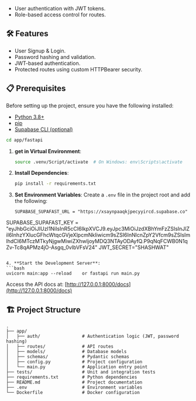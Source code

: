 
- User authentication with JWT tokens.
- Role-based access control for routes.


## 🛠️ Features
- User Signup & Login.
- Password hashing and validation.
- JWT-based authentication.
- Protected routes using custom HTTPBearer security.


## 📋 Prerequisites

Before setting up the project, ensure you have the following installed:

- [Python 3.8+](https://www.python.org/downloads/)
- [pip](https://pip.pypa.io/en/stable/)
- [Supabase CLI (optional)](https://supabase.com/docs/reference/cli/installation)


```bash
cd app/fastapi
```

1. **get in Virtual Environment**:
   ```bash
   source .venv/Script/activate  # On Windows: env\Scripts\activate
   ```

2. **Install Dependencies**:
   ```bash
   pip install -r requirements.txt
   ```

3. **Set Environment Variables**:
   Create a `.env` file in the project root and add the following:
   ```env
   SUPABASE_SUPAFAST_URL = "https://xsaynpaaqkjpecyyircd.supabase.co"
  SUPABASE_SUPAFAST_KEY = "eyJhbGciOiJIUzI1NiIsInR5cCI6IkpXVCJ9.eyJpc3MiOiJzdXBhYmFzZSIsInJlZiI6InhzYXlucGFhcWtqcGVjeXlpcmNkIiwicm9sZSI6InNlcnZpY2Vfcm9sZSIsImlhdCI6MTczMTkyNjgwMiwiZXhwIjoyMDQ3NTAyODAyfQ.P9qNqFCWB0N1qZv-Tc8qAPMz4jO-Asgq_0vIbVFsV24"
  JWT_SECRET="SHASHWAT"
   ```

4. **Start the Development Server**:
   ```bash
   uvicorn main:app --reload    or fastapi run main.py
   ```

   Access the API docs at: [http://127.0.0.1:8000/docs](http://127.0.0.1:8000/docs)


## 🏗️ Project Structure

```plaintext
.
├── app/
│   ├── auth/                # Authentication logic (JWT, password hashing)
│   ├── routes/              # API routes
│   ├── models/              # Database models
│   ├── schemas/             # Pydantic schemas
│   ├── config.py            # Project configuration
│   └── main.py              # Application entry point
├── tests/                   # Unit and integration tests
├── requirements.txt         # Python dependencies
├── README.md                # Project documentation
├── .env                     # Environment variables
└── Dockerfile               # Docker configuration
```
